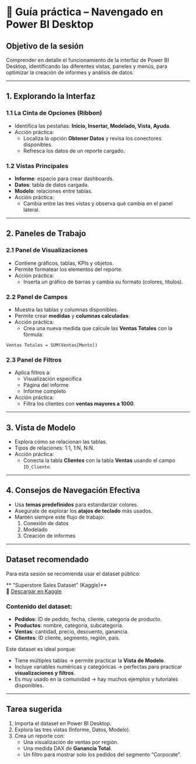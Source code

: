 # 📘 Guía práctica – Navengado en Power BI Desktop

## Objetivo de la sesión
Comprender en detalle el funcionamiento de la interfaz de Power BI Desktop, identificando las diferentes vistas, paneles y menús, para optimizar la creación de informes y análisis de datos.  

---

## 1. Explorando la Interfaz  

### 1.1 La Cinta de Opciones (Ribbon)  
- Identifica las pestañas: **Inicio, Insertar, Modelado, Vista, Ayuda**.  
- Acción práctica:  
  - Localiza la opción **Obtener Datos** y revisa los conectores disponibles.  
  - Refresca los datos de un reporte cargado.  

### 1.2 Vistas Principales  
- **Informe**: espacio para crear dashboards.  
- **Datos**: tabla de datos cargada.  
- **Modelo**: relaciones entre tablas.  
- Acción práctica:  
  - Cambia entre las tres vistas y observa qué cambia en el panel lateral.  

---

## 2. Paneles de Trabajo  

### 2.1 Panel de Visualizaciones  
- Contiene gráficos, tablas, KPIs y objetos.  
- Permite formatear los elementos del reporte.  
- Acción práctica:  
  - Inserta un gráfico de barras y cambia su formato (colores, títulos).  

### 2.2 Panel de Campos  
- Muestra las tablas y columnas disponibles.  
- Permite crear **medidas** y **columnas calculadas**.  
- Acción práctica:  
  - Crea una nueva medida que calcule las **Ventas Totales** con la fórmula:  

```DAX
Ventas Totales = SUM(Ventas[Monto])
```  

### 2.3 Panel de Filtros  
- Aplica filtros a:  
  - Visualización específica  
  - Página del informe  
  - Informe completo  
- Acción práctica:  
  - Filtra los clientes con **ventas mayores a 1000**.  

---

## 3. Vista de Modelo  
- Explora cómo se relacionan las tablas.  
- Tipos de relaciones: 1:1, 1:N, N:N.  
- Acción práctica:  
  - Conecta la tabla **Clientes** con la tabla **Ventas** usando el campo `ID_Cliente`.  

---

## 4. Consejos de Navegación Efectiva  
- Usa **temas predefinidos** para estandarizar colores.  
- Asegúrate de explorar los **atajos de teclado** más usados.  
- Mantén siempre este flujo de trabajo:  
  1. Conexión de datos  
  2. Modelado  
  3. Creación de informes  

---

## Dataset recomendado  

Para esta sesión se recomienda usar el dataset público:  

** "Superstore Sales Dataset" (Kaggle)**  
🔗 [Descargar en Kaggle](https://www.kaggle.com/datasets/rohitsahoo/sales-forecasting)  

### Contenido del dataset:  
- **Pedidos**: ID de pedido, fecha, cliente, categoría de producto.  
- **Productos**: nombre, categoría, subcategoría.  
- **Ventas**: cantidad, precio, descuento, ganancia.  
- **Clientes**: ID cliente, segmento, región, país.  

Este dataset es ideal porque:  
- Tiene múltiples tablas → permite practicar la **Vista de Modelo**.  
- Incluye variables numéricas y categóricas → perfectas para practicar **visualizaciones y filtros**.  
- Es muy usado en la comunidad → hay muchos ejemplos y tutoriales disponibles.  

---

## Tarea sugerida  
1. Importa el dataset en Power BI Desktop.  
2. Explora las tres vistas (Informe, Datos, Modelo).  
3. Crea un reporte con:  
   - Una visualización de ventas por región.  
   - Una medida DAX de **Ganancia Total**.  
   - Un filtro para mostrar solo los pedidos del segmento “Corporate”.  
